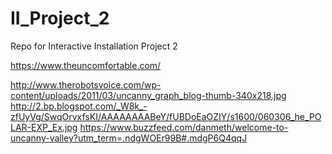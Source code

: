 # II_Project_2
Repo for Interactive Installation Project 2

https://www.theuncomfortable.com/

http://www.therobotsvoice.com/wp-content/uploads/2011/03/uncanny_graph_blog-thumb-340x218.jpg
http://2.bp.blogspot.com/_W8k_-zfUyVg/SwqOrvxfsKI/AAAAAAAABeY/fUBDoEaOZIY/s1600/060306_he_POLAR-EXP_Ex.jpg
https://www.buzzfeed.com/danmeth/welcome-to-uncanny-valley?utm_term=.ndgWOEr99B#.mdgP6Q4qqJ
